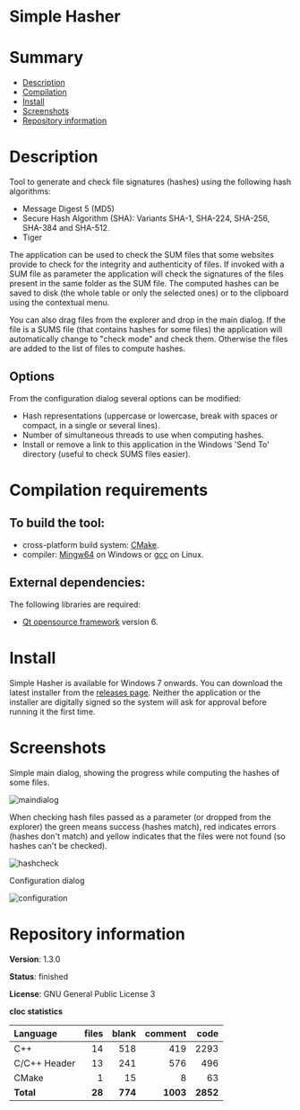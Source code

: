 Simple Hasher
=============

# Summary
- [Description](#description)
- [Compilation](#compilation-requirements)
- [Install](#install)
- [Screenshots](#screenshots)
- [Repository information](#repository-information)

# Description
Tool to generate and check file signatures (hashes) using the following hash algorithms:
* Message Digest 5 (MD5)
* Secure Hash Algorithm (SHA): Variants SHA-1, SHA-224, SHA-256, SHA-384 and SHA-512.
* Tiger

The application can be used to check the SUM files that some websites provide to check for the integrity and authenticity of files. If invoked with a SUM file as parameter the application will check the signatures of the files present in the same folder as the SUM file. The computed hashes can be saved to disk (the whole table or only the selected ones) or to the clipboard using the contextual menu.

You can also drag files from the explorer and drop in the main dialog. If the file is a SUMS file (that contains hashes for some files) the application will automatically change to "check mode" and check them. Otherwise the files are added to the list of files to compute hashes.

## Options
From the configuration dialog several options can be modified:
* Hash representations (uppercase or lowercase, break with spaces or compact, in a single or several lines).
* Number of simultaneous threads to use when computing hashes. 
* Install or remove a link to this application in the Windows 'Send To' directory (useful to check SUMS files easier).

# Compilation requirements
## To build the tool:
* cross-platform build system: [CMake](http://www.cmake.org/cmake/resources/software.html).
* compiler: [Mingw64](http://sourceforge.net/projects/mingw-w64/) on Windows or [gcc](http://gcc.gnu.org/) on Linux.

## External dependencies:
The following libraries are required:
* [Qt opensource framework](http://www.qt.io/) version 6.

# Install

Simple Hasher is available for Windows 7 onwards. You can download the latest installer from the [releases page](https://github.com/FelixdelasPozas/SimpleHasher/releases). Neither the application or the installer are digitally signed so the system will ask for approval before running it the first time.

# Screenshots
Simple main dialog, showing the progress while computing the hashes of some files.

![maindialog](https://user-images.githubusercontent.com/12167134/56167612-ecaf5900-5fd8-11e9-9a3f-f90cf26c8b86.jpg)

When checking hash files passed as a parameter (or dropped from the explorer) the green means success (hashes match), red indicates errors (hashes don't match) and yellow indicates that the files were not found (so hashes can't be checked).

![hashcheck](https://cloud.githubusercontent.com/assets/12167134/15993541/772701cc-30e9-11e6-9dee-b5a288412e1b.jpg)

Configuration dialog

![configuration](https://cloud.githubusercontent.com/assets/12167134/15993540/76f68e16-30e9-11e6-852f-328f1455117a.jpg)

# Repository information
**Version**: 1.3.0

**Status**: finished

**License**: GNU General Public License 3

**cloc statistics**

| Language                     |files          |blank        |comment           |code    |
|:-----------------------------|--------------:|------------:|-----------------:|-------:|
| C++                          |   14          |  518        |    419           |  2293  |
| C/C++ Header                 |   13          |  241        |    576           |   496  |
| CMake                        |    1          |   15        |      8           |    63  |
| **Total**                    |   **28**      |  **774**    |   **1003**       |**2852**|
